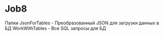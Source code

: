 # Job8

Папки 
	JsonForTables - Преобразованный JSON для загрузки данных в БД
	WorkWithTables - Все SQL запросы для БД